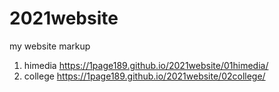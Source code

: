 # 2021website

my website markup
1. himedia https://1page189.github.io/2021website/01himedia/
2. college https://1page189.github.io/2021website/02college/
